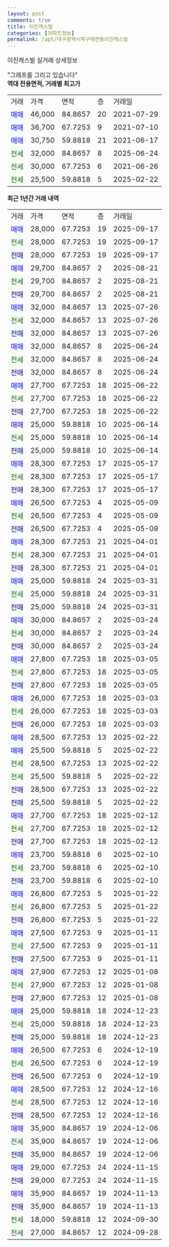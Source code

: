```yaml
---
layout: post
comments: true
title: 이진캐스빌
categories: [아파트정보]
permalink: /apt/대구광역시북구태전동이진캐스빌
---
```


이진캐스빌 실거래 상세정보

<script type="text/javascript">
  google.charts.load('current', {'packages':['line', 'corechart']});
  google.charts.setOnLoadCallback(drawChart);

  function drawChart() {
    var data = new google.visualization.DataTable();
    data.addColumn('date', '거래일');
    data.addColumn('number', "매매");
    data.addColumn('number', "전세");
    data.addColumn('number', "전매");

    data.addRows([[new Date(Date.parse("2025-09-17")), 28000, null, null], [new Date(Date.parse("2025-09-17")), null, 28000, null], [new Date(Date.parse("2025-09-17")), null, null, 28000], [new Date(Date.parse("2025-08-21")), 29700, null, null], [new Date(Date.parse("2025-08-21")), null, 29700, null], [new Date(Date.parse("2025-08-21")), null, null, 29700], [new Date(Date.parse("2025-07-26")), 32000, null, null], [new Date(Date.parse("2025-07-26")), null, 32000, null], [new Date(Date.parse("2025-07-26")), null, null, 32000], [new Date(Date.parse("2025-06-24")), 32000, null, null], [new Date(Date.parse("2025-06-24")), null, 32000, null], [new Date(Date.parse("2025-06-24")), null, null, 32000], [new Date(Date.parse("2025-06-22")), 27700, null, null], [new Date(Date.parse("2025-06-22")), null, 27700, null], [new Date(Date.parse("2025-06-22")), null, null, 27700], [new Date(Date.parse("2025-06-14")), 25000, null, null], [new Date(Date.parse("2025-06-14")), null, 25000, null], [new Date(Date.parse("2025-06-14")), null, null, 25000], [new Date(Date.parse("2025-05-17")), 28300, null, null], [new Date(Date.parse("2025-05-17")), null, 28300, null], [new Date(Date.parse("2025-05-17")), null, null, 28300], [new Date(Date.parse("2025-05-09")), 26500, null, null], [new Date(Date.parse("2025-05-09")), null, 26500, null], [new Date(Date.parse("2025-05-09")), null, null, 26500], [new Date(Date.parse("2025-04-01")), 28300, null, null], [new Date(Date.parse("2025-04-01")), null, 28300, null], [new Date(Date.parse("2025-04-01")), null, null, 28300], [new Date(Date.parse("2025-03-31")), 25000, null, null], [new Date(Date.parse("2025-03-31")), null, 25000, null], [new Date(Date.parse("2025-03-31")), null, null, 25000], [new Date(Date.parse("2025-03-24")), 30000, null, null], [new Date(Date.parse("2025-03-24")), null, 30000, null], [new Date(Date.parse("2025-03-24")), null, null, 30000], [new Date(Date.parse("2025-03-05")), 27800, null, null], [new Date(Date.parse("2025-03-05")), null, 27800, null], [new Date(Date.parse("2025-03-05")), null, null, 27800], [new Date(Date.parse("2025-03-03")), 26000, null, null], [new Date(Date.parse("2025-03-03")), null, 26000, null], [new Date(Date.parse("2025-03-03")), null, null, 26000], [new Date(Date.parse("2025-02-22")), 28500, null, null], [new Date(Date.parse("2025-02-22")), 25500, null, null], [new Date(Date.parse("2025-02-22")), null, 28500, null], [new Date(Date.parse("2025-02-22")), null, 25500, null], [new Date(Date.parse("2025-02-22")), null, null, 28500], [new Date(Date.parse("2025-02-22")), null, null, 25500], [new Date(Date.parse("2025-02-12")), 27700, null, null], [new Date(Date.parse("2025-02-12")), null, 27700, null], [new Date(Date.parse("2025-02-12")), null, null, 27700], [new Date(Date.parse("2025-02-10")), 23700, null, null], [new Date(Date.parse("2025-02-10")), null, 23700, null], [new Date(Date.parse("2025-02-10")), null, null, 23700], [new Date(Date.parse("2025-01-22")), 26800, null, null], [new Date(Date.parse("2025-01-22")), null, 26800, null], [new Date(Date.parse("2025-01-22")), null, null, 26800], [new Date(Date.parse("2025-01-11")), 27500, null, null], [new Date(Date.parse("2025-01-11")), null, 27500, null], [new Date(Date.parse("2025-01-11")), null, null, 27500], [new Date(Date.parse("2025-01-08")), 27900, null, null], [new Date(Date.parse("2025-01-08")), null, 27900, null], [new Date(Date.parse("2025-01-08")), null, null, 27900], [new Date(Date.parse("2024-12-23")), 25000, null, null], [new Date(Date.parse("2024-12-23")), null, 25000, null], [new Date(Date.parse("2024-12-23")), null, null, 25000], [new Date(Date.parse("2024-12-19")), 26500, null, null], [new Date(Date.parse("2024-12-19")), null, 26500, null], [new Date(Date.parse("2024-12-19")), null, null, 26500], [new Date(Date.parse("2024-12-16")), 28500, null, null], [new Date(Date.parse("2024-12-16")), null, 28500, null], [new Date(Date.parse("2024-12-16")), null, null, 28500], [new Date(Date.parse("2024-12-06")), 35900, null, null], [new Date(Date.parse("2024-12-06")), null, 35900, null], [new Date(Date.parse("2024-12-06")), null, null, 35900], [new Date(Date.parse("2024-11-15")), 29000, null, null], [new Date(Date.parse("2024-11-15")), null, null, 29000], [new Date(Date.parse("2024-11-13")), 35900, null, null], [new Date(Date.parse("2024-11-13")), null, null, 35900], [new Date(Date.parse("2024-09-30")), null, 18000, null], [new Date(Date.parse("2024-09-28")), null, 27000, null]]);

    var options = {
      hAxis: {
        format: 'yyyy/MM/dd'
      },    
      lineWidth: 0,
      pointsVisible: true,    
      title: '최근 1년간 유형별 실거래가 분포',
      legend: { position: 'bottom' }
    };

    var formatter = new google.visualization.NumberFormat({pattern:'###,###'} );
    formatter.format(data, 1);
    formatter.format(data, 2);
    
    setTimeout(function() {
        var chart = new google.visualization.LineChart(document.getElementById('columnchart_material'));
        chart.draw(data, (options));
        document.getElementById('loading').style.display = 'none';
    }, 200);
  }
</script>


<div id="loading" style="z-index:20; display: block; margin-left: 0px">"그래프를 그리고 있습니다"</div>
<div id="columnchart_material" style="width: 95%; margin-left: 0px; display: block"></div>
<!-- contents start -->
<b>역대 전용면적, 거래별 최고가</b>
<table class="sortable">
    <tr>
      <td>거래</td>
      <td>가격</td>
      <td>면적</td>
      <td>층</td>
      <td>거래일</td>
    </tr>
        <tr>
          <td><a style="color: blue">매매</a></td>
          <td>46,000</td>
          <td>84.8657</td>
          <td>20</td>
          <td>2021-07-29</td>
        </tr>            <tr>
          <td><a style="color: blue">매매</a></td>
          <td>36,700</td>
          <td>67.7253</td>
          <td>9</td>
          <td>2021-07-10</td>
        </tr>            <tr>
          <td><a style="color: blue">매매</a></td>
          <td>30,750</td>
          <td>59.8818</td>
          <td>21</td>
          <td>2021-06-17</td>
        </tr>        
        <tr>
              <td><a style="color: darkgreen">전세</a></td>
              <td>32,000</td>
              <td>84.8657</td>
              <td>8</td>
              <td>2025-06-24</td>
            </tr>            <tr>
              <td><a style="color: darkgreen">전세</a></td>
              <td>30,000</td>
              <td>67.7253</td>
              <td>6</td>
              <td>2021-06-26</td>
            </tr>            <tr>
              <td><a style="color: darkgreen">전세</a></td>
              <td>25,500</td>
              <td>59.8818</td>
              <td>5</td>
              <td>2025-02-22</td>
            </tr>        
    
</table>

<b>최근 1년간 거래 내역</b>

<table class="sortable">
    <tr>
      <td>거래</td>
      <td>가격</td>
      <td>면적</td>
      <td>층</td>
      <td>거래일</td>
    </tr>
    <tr>
      <td><a style="color: blue">매매</a></td>
      <td>28,000</td>
      <td>67.7253</td>
      <td>19</td>
      <td>2025-09-17</td>
    </tr>          <tr>
      <td><a style="color: darkgreen">전세</a></td>
      <td>28,000</td>
      <td>67.7253</td>
      <td>19</td>
      <td>2025-09-17</td>
    </tr>          <tr>
      <td><a style="color: darkblue">전매</a></td>
      <td>28,000</td>
      <td>67.7253</td>
      <td>19</td>
      <td>2025-09-17</td>
    </tr>          <tr>
      <td><a style="color: blue">매매</a></td>
      <td>29,700</td>
      <td>84.8657</td>
      <td>2</td>
      <td>2025-08-21</td>
    </tr>          <tr>
      <td><a style="color: darkgreen">전세</a></td>
      <td>29,700</td>
      <td>84.8657</td>
      <td>2</td>
      <td>2025-08-21</td>
    </tr>          <tr>
      <td><a style="color: darkblue">전매</a></td>
      <td>29,700</td>
      <td>84.8657</td>
      <td>2</td>
      <td>2025-08-21</td>
    </tr>          <tr>
      <td><a style="color: blue">매매</a></td>
      <td>32,000</td>
      <td>84.8657</td>
      <td>13</td>
      <td>2025-07-26</td>
    </tr>          <tr>
      <td><a style="color: darkgreen">전세</a></td>
      <td>32,000</td>
      <td>84.8657</td>
      <td>13</td>
      <td>2025-07-26</td>
    </tr>          <tr>
      <td><a style="color: darkblue">전매</a></td>
      <td>32,000</td>
      <td>84.8657</td>
      <td>13</td>
      <td>2025-07-26</td>
    </tr>          <tr>
      <td><a style="color: blue">매매</a></td>
      <td>32,000</td>
      <td>84.8657</td>
      <td>8</td>
      <td>2025-06-24</td>
    </tr>          <tr>
      <td><a style="color: darkgreen">전세</a></td>
      <td>32,000</td>
      <td>84.8657</td>
      <td>8</td>
      <td>2025-06-24</td>
    </tr>          <tr>
      <td><a style="color: darkblue">전매</a></td>
      <td>32,000</td>
      <td>84.8657</td>
      <td>8</td>
      <td>2025-06-24</td>
    </tr>          <tr>
      <td><a style="color: blue">매매</a></td>
      <td>27,700</td>
      <td>67.7253</td>
      <td>18</td>
      <td>2025-06-22</td>
    </tr>          <tr>
      <td><a style="color: darkgreen">전세</a></td>
      <td>27,700</td>
      <td>67.7253</td>
      <td>18</td>
      <td>2025-06-22</td>
    </tr>          <tr>
      <td><a style="color: darkblue">전매</a></td>
      <td>27,700</td>
      <td>67.7253</td>
      <td>18</td>
      <td>2025-06-22</td>
    </tr>          <tr>
      <td><a style="color: blue">매매</a></td>
      <td>25,000</td>
      <td>59.8818</td>
      <td>10</td>
      <td>2025-06-14</td>
    </tr>          <tr>
      <td><a style="color: darkgreen">전세</a></td>
      <td>25,000</td>
      <td>59.8818</td>
      <td>10</td>
      <td>2025-06-14</td>
    </tr>          <tr>
      <td><a style="color: darkblue">전매</a></td>
      <td>25,000</td>
      <td>59.8818</td>
      <td>10</td>
      <td>2025-06-14</td>
    </tr>          <tr>
      <td><a style="color: blue">매매</a></td>
      <td>28,300</td>
      <td>67.7253</td>
      <td>17</td>
      <td>2025-05-17</td>
    </tr>          <tr>
      <td><a style="color: darkgreen">전세</a></td>
      <td>28,300</td>
      <td>67.7253</td>
      <td>17</td>
      <td>2025-05-17</td>
    </tr>          <tr>
      <td><a style="color: darkblue">전매</a></td>
      <td>28,300</td>
      <td>67.7253</td>
      <td>17</td>
      <td>2025-05-17</td>
    </tr>          <tr>
      <td><a style="color: blue">매매</a></td>
      <td>26,500</td>
      <td>67.7253</td>
      <td>4</td>
      <td>2025-05-09</td>
    </tr>          <tr>
      <td><a style="color: darkgreen">전세</a></td>
      <td>26,500</td>
      <td>67.7253</td>
      <td>4</td>
      <td>2025-05-09</td>
    </tr>          <tr>
      <td><a style="color: darkblue">전매</a></td>
      <td>26,500</td>
      <td>67.7253</td>
      <td>4</td>
      <td>2025-05-09</td>
    </tr>          <tr>
      <td><a style="color: blue">매매</a></td>
      <td>28,300</td>
      <td>67.7253</td>
      <td>21</td>
      <td>2025-04-01</td>
    </tr>          <tr>
      <td><a style="color: darkgreen">전세</a></td>
      <td>28,300</td>
      <td>67.7253</td>
      <td>21</td>
      <td>2025-04-01</td>
    </tr>          <tr>
      <td><a style="color: darkblue">전매</a></td>
      <td>28,300</td>
      <td>67.7253</td>
      <td>21</td>
      <td>2025-04-01</td>
    </tr>          <tr>
      <td><a style="color: blue">매매</a></td>
      <td>25,000</td>
      <td>59.8818</td>
      <td>24</td>
      <td>2025-03-31</td>
    </tr>          <tr>
      <td><a style="color: darkgreen">전세</a></td>
      <td>25,000</td>
      <td>59.8818</td>
      <td>24</td>
      <td>2025-03-31</td>
    </tr>          <tr>
      <td><a style="color: darkblue">전매</a></td>
      <td>25,000</td>
      <td>59.8818</td>
      <td>24</td>
      <td>2025-03-31</td>
    </tr>          <tr>
      <td><a style="color: blue">매매</a></td>
      <td>30,000</td>
      <td>84.8657</td>
      <td>2</td>
      <td>2025-03-24</td>
    </tr>          <tr>
      <td><a style="color: darkgreen">전세</a></td>
      <td>30,000</td>
      <td>84.8657</td>
      <td>2</td>
      <td>2025-03-24</td>
    </tr>          <tr>
      <td><a style="color: darkblue">전매</a></td>
      <td>30,000</td>
      <td>84.8657</td>
      <td>2</td>
      <td>2025-03-24</td>
    </tr>          <tr>
      <td><a style="color: blue">매매</a></td>
      <td>27,800</td>
      <td>67.7253</td>
      <td>18</td>
      <td>2025-03-05</td>
    </tr>          <tr>
      <td><a style="color: darkgreen">전세</a></td>
      <td>27,800</td>
      <td>67.7253</td>
      <td>18</td>
      <td>2025-03-05</td>
    </tr>          <tr>
      <td><a style="color: darkblue">전매</a></td>
      <td>27,800</td>
      <td>67.7253</td>
      <td>18</td>
      <td>2025-03-05</td>
    </tr>          <tr>
      <td><a style="color: blue">매매</a></td>
      <td>26,000</td>
      <td>67.7253</td>
      <td>18</td>
      <td>2025-03-03</td>
    </tr>          <tr>
      <td><a style="color: darkgreen">전세</a></td>
      <td>26,000</td>
      <td>67.7253</td>
      <td>18</td>
      <td>2025-03-03</td>
    </tr>          <tr>
      <td><a style="color: darkblue">전매</a></td>
      <td>26,000</td>
      <td>67.7253</td>
      <td>18</td>
      <td>2025-03-03</td>
    </tr>          <tr>
      <td><a style="color: blue">매매</a></td>
      <td>28,500</td>
      <td>67.7253</td>
      <td>13</td>
      <td>2025-02-22</td>
    </tr>          <tr>
      <td><a style="color: blue">매매</a></td>
      <td>25,500</td>
      <td>59.8818</td>
      <td>5</td>
      <td>2025-02-22</td>
    </tr>          <tr>
      <td><a style="color: darkgreen">전세</a></td>
      <td>28,500</td>
      <td>67.7253</td>
      <td>13</td>
      <td>2025-02-22</td>
    </tr>          <tr>
      <td><a style="color: darkgreen">전세</a></td>
      <td>25,500</td>
      <td>59.8818</td>
      <td>5</td>
      <td>2025-02-22</td>
    </tr>          <tr>
      <td><a style="color: darkblue">전매</a></td>
      <td>28,500</td>
      <td>67.7253</td>
      <td>13</td>
      <td>2025-02-22</td>
    </tr>          <tr>
      <td><a style="color: darkblue">전매</a></td>
      <td>25,500</td>
      <td>59.8818</td>
      <td>5</td>
      <td>2025-02-22</td>
    </tr>          <tr>
      <td><a style="color: blue">매매</a></td>
      <td>27,700</td>
      <td>67.7253</td>
      <td>18</td>
      <td>2025-02-12</td>
    </tr>          <tr>
      <td><a style="color: darkgreen">전세</a></td>
      <td>27,700</td>
      <td>67.7253</td>
      <td>18</td>
      <td>2025-02-12</td>
    </tr>          <tr>
      <td><a style="color: darkblue">전매</a></td>
      <td>27,700</td>
      <td>67.7253</td>
      <td>18</td>
      <td>2025-02-12</td>
    </tr>          <tr>
      <td><a style="color: blue">매매</a></td>
      <td>23,700</td>
      <td>59.8818</td>
      <td>6</td>
      <td>2025-02-10</td>
    </tr>          <tr>
      <td><a style="color: darkgreen">전세</a></td>
      <td>23,700</td>
      <td>59.8818</td>
      <td>6</td>
      <td>2025-02-10</td>
    </tr>          <tr>
      <td><a style="color: darkblue">전매</a></td>
      <td>23,700</td>
      <td>59.8818</td>
      <td>6</td>
      <td>2025-02-10</td>
    </tr>          <tr>
      <td><a style="color: blue">매매</a></td>
      <td>26,800</td>
      <td>67.7253</td>
      <td>5</td>
      <td>2025-01-22</td>
    </tr>          <tr>
      <td><a style="color: darkgreen">전세</a></td>
      <td>26,800</td>
      <td>67.7253</td>
      <td>5</td>
      <td>2025-01-22</td>
    </tr>          <tr>
      <td><a style="color: darkblue">전매</a></td>
      <td>26,800</td>
      <td>67.7253</td>
      <td>5</td>
      <td>2025-01-22</td>
    </tr>          <tr>
      <td><a style="color: blue">매매</a></td>
      <td>27,500</td>
      <td>67.7253</td>
      <td>9</td>
      <td>2025-01-11</td>
    </tr>          <tr>
      <td><a style="color: darkgreen">전세</a></td>
      <td>27,500</td>
      <td>67.7253</td>
      <td>9</td>
      <td>2025-01-11</td>
    </tr>          <tr>
      <td><a style="color: darkblue">전매</a></td>
      <td>27,500</td>
      <td>67.7253</td>
      <td>9</td>
      <td>2025-01-11</td>
    </tr>          <tr>
      <td><a style="color: blue">매매</a></td>
      <td>27,900</td>
      <td>67.7253</td>
      <td>12</td>
      <td>2025-01-08</td>
    </tr>          <tr>
      <td><a style="color: darkgreen">전세</a></td>
      <td>27,900</td>
      <td>67.7253</td>
      <td>12</td>
      <td>2025-01-08</td>
    </tr>          <tr>
      <td><a style="color: darkblue">전매</a></td>
      <td>27,900</td>
      <td>67.7253</td>
      <td>12</td>
      <td>2025-01-08</td>
    </tr>          <tr>
      <td><a style="color: blue">매매</a></td>
      <td>25,000</td>
      <td>59.8818</td>
      <td>18</td>
      <td>2024-12-23</td>
    </tr>          <tr>
      <td><a style="color: darkgreen">전세</a></td>
      <td>25,000</td>
      <td>59.8818</td>
      <td>18</td>
      <td>2024-12-23</td>
    </tr>          <tr>
      <td><a style="color: darkblue">전매</a></td>
      <td>25,000</td>
      <td>59.8818</td>
      <td>18</td>
      <td>2024-12-23</td>
    </tr>          <tr>
      <td><a style="color: blue">매매</a></td>
      <td>26,500</td>
      <td>67.7253</td>
      <td>6</td>
      <td>2024-12-19</td>
    </tr>          <tr>
      <td><a style="color: darkgreen">전세</a></td>
      <td>26,500</td>
      <td>67.7253</td>
      <td>6</td>
      <td>2024-12-19</td>
    </tr>          <tr>
      <td><a style="color: darkblue">전매</a></td>
      <td>26,500</td>
      <td>67.7253</td>
      <td>6</td>
      <td>2024-12-19</td>
    </tr>          <tr>
      <td><a style="color: blue">매매</a></td>
      <td>28,500</td>
      <td>67.7253</td>
      <td>12</td>
      <td>2024-12-16</td>
    </tr>          <tr>
      <td><a style="color: darkgreen">전세</a></td>
      <td>28,500</td>
      <td>67.7253</td>
      <td>12</td>
      <td>2024-12-16</td>
    </tr>          <tr>
      <td><a style="color: darkblue">전매</a></td>
      <td>28,500</td>
      <td>67.7253</td>
      <td>12</td>
      <td>2024-12-16</td>
    </tr>          <tr>
      <td><a style="color: blue">매매</a></td>
      <td>35,900</td>
      <td>84.8657</td>
      <td>19</td>
      <td>2024-12-06</td>
    </tr>          <tr>
      <td><a style="color: darkgreen">전세</a></td>
      <td>35,900</td>
      <td>84.8657</td>
      <td>19</td>
      <td>2024-12-06</td>
    </tr>          <tr>
      <td><a style="color: darkblue">전매</a></td>
      <td>35,900</td>
      <td>84.8657</td>
      <td>19</td>
      <td>2024-12-06</td>
    </tr>          <tr>
      <td><a style="color: blue">매매</a></td>
      <td>29,000</td>
      <td>67.7253</td>
      <td>24</td>
      <td>2024-11-15</td>
    </tr>          <tr>
      <td><a style="color: darkblue">전매</a></td>
      <td>29,000</td>
      <td>67.7253</td>
      <td>24</td>
      <td>2024-11-15</td>
    </tr>          <tr>
      <td><a style="color: blue">매매</a></td>
      <td>35,900</td>
      <td>84.8657</td>
      <td>19</td>
      <td>2024-11-13</td>
    </tr>          <tr>
      <td><a style="color: darkblue">전매</a></td>
      <td>35,900</td>
      <td>84.8657</td>
      <td>19</td>
      <td>2024-11-13</td>
    </tr>          <tr>
      <td><a style="color: darkgreen">전세</a></td>
      <td>18,000</td>
      <td>59.8818</td>
      <td>12</td>
      <td>2024-09-30</td>
    </tr>          <tr>
      <td><a style="color: darkgreen">전세</a></td>
      <td>27,000</td>
      <td>84.8657</td>
      <td>12</td>
      <td>2024-09-28</td>
    </tr>      </table>
<!-- contents end -->    

